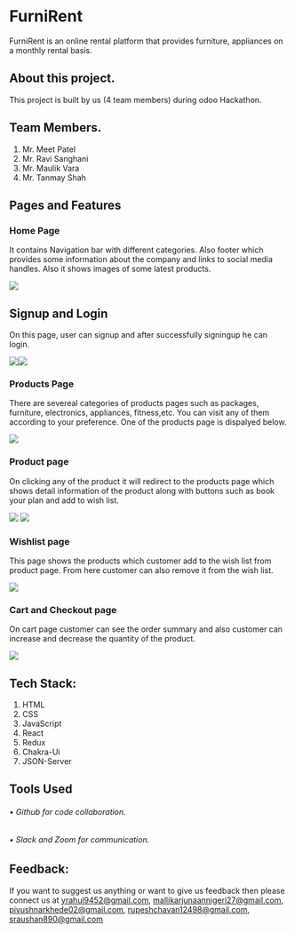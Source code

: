 
# FurniRent
<p>	FurniRent is an online rental platform that provides furniture, appliances on a monthly rental basis. </p>

## About this project.
This project is built by us (4 team members) during odoo Hackathon.

## Team Members.
1.	Mr. Meet Patel
2.	Mr. Ravi Sanghani
3.	Mr. Maulik Vara
4.	Mr. Tanmay Shah

## Pages and Features

### Home Page
<p>It contains Navigation bar with different categories. Also footer which provides some information about the company and links to social media handles. Also it shows images of some latest products.</p>
<img src="https://strong-dodol-f37473.netlify.app/images/HomePage.jpg"/>

## Signup and Login 
<p>On this page, user can signup and after successfully signingup he can login.</p>
<img src="https://strong-dodol-f37473.netlify.app/images/signup.jpg"/><img src="https://strong-dodol-f37473.netlify.app/images/login.jpg"/>

### Products Page
<p>There are severeal categories of products pages such as packages, furniture, electronics, appliances, fitness,etc. You can visit any of them according to your preference. One of the products page is dispalyed below.</p>
<img src="https://strong-dodol-f37473.netlify.app/images/ProductsPage.jpg"/>

### Product page
<p>On clicking any of the product it will redirect to the products page which shows detail information of the product along with buttons such as book your plan and add to wish list.</p>
<img src="https://strong-dodol-f37473.netlify.app/images/productpage1.jpg"/>
<img src="https://strong-dodol-f37473.netlify.app/images/productpage2.jpg"/>

### Wishlist page
<p>This page shows the products which customer add to the wish list from product page. From here customer can also remove it from the wish list.</p>
<img src="https://strong-dodol-f37473.netlify.app/images/wishlistpage.jpg"/>

### Cart and Checkout page
<p>On cart page customer can see the order summary and also customer can increase and decrease the quantity of the product. </p>
<img src="https://strong-dodol-f37473.netlify.app/images/checkoutpage.jpg"/>

## Tech Stack:
1.	HTML
2.	CSS
3.	JavaScript
4.  React
5.  Redux
6.  Chakra-Ui
7.  JSON-Server

## Tools Used

###### • Github for code collaboration.
###### • Slack and Zoom for communication.

## Feedback:
If you want to suggest us anything or want to give us feedback then please connect us at yrahul9452@gmail.com, mallikarjunaannigeri27@gmail.com, piyushnarkhede02@gmail.com, rupeshchavan12498@gmail.com, sraushan890@gmail.com
